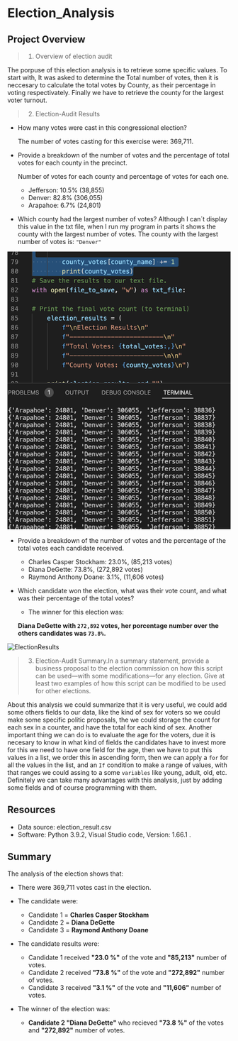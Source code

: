 # Election_Analysis

## Project Overview

> 1. Overview of election audit

  The porpuse of this election analysis is to retrieve some specific values. To start with, It was asked to determine the Total number of votes, then it is neccesary to calculate the total votes by County, as their percentage in voting respectivately. Finally we have to retrieve the county for the largest voter turnout. 
  
> 2. Election-Audit Results
  + How many votes were cast in this congressional election?
  
    The number of votes casting for this exercise were: 369,711.
    
  + Provide a breakdown of the number of votes and the percentage of total votes for each county in the precinct.
    
    Number of votes for each county and percentage of votes for each one.
    * Jefferson: 10.5% (38,855)
    * Denver:    82.8% (306,055)
    * Arapahoe: 6.7%   (24,801)
    
  + Which county had the largest number of votes?
    Although I can´t display this value in the txt file, when I run my program in parts it shows the county with the largest number of votes.
    The county with the largest number of votes is: `"Denver"`
    
![WinningCounty](/Resources/winning_county.png)
    
  + Provide a breakdown of the number of votes and the percentage of the total votes each candidate received.

    * Charles Casper Stockham: 23.0%, (85,213 votes)
    * Diana DeGette:           73.8%, (272,892 votes)
    * Raymond Anthony Doane:    3.1%, (11,606 votes)  
    
  + Which candidate won the election, what was their vote count, and what was their percentage of the total votes?
  
    * The winner for this election was:
    
    **Diana DeGette with `272,892` votes, her porcentage number over the others candidates was `73.8%`.**
    
![ElectionResults](/Resources/electionResult.png)

> 3. Election-Audit Summary.In a summary statement, provide a business proposal to the election commission on how this script can be used—with some modifications—for any election. Give at least two examples of how this script can be modified to be used for other elections.

  About this analysis we could summarize that it is very useful, we could add some others fields to our data, like the kind of sex for voters so we could make some specific politic proposals, the we could storage the count for each sex in a counter, and have the total for each kind of sex. Another important thing we can do is to evaluate the age for the voters, due it is necesary to know in what kind of fields the candidates have to invest more  for this we need to have one field for the age, then we have to put this values in a list, we order this in ascending form, then we can apply a `for` for all the values in the list, and an `If` condition to make a range of values, with that ranges we could assing to a some `variables` like young, adult, old, etc. Definitely we can take many advantages with this analysis, just by adding some fields and of course programming with them.

## Resources
  * Data source: election_result.csv
  * Software: Python 3.9.2, Visual Studio code, Version: 1.66.1 .

## Summary
  
  The analysis of the election shows that:
  - There were 369,711 votes cast in the election.
  - The candidate were:
    - Candidate 1 = **Charles Casper Stockham**
    - Candidate 2 = **Diana DeGette**
    - Candidate 3 = **Raymond Anthony Doane**
    
  - The candidate results were:
    - Candidate 1 received **"23.0 %"** of the vote and **"85,213"** number of votes.
    - Candidate 2 received **"73.8 %"** of the vote and **"272,892"** number of votes.
    - Candidate 3 received **"3.1 %"** of the vote and **"11,606"** number of votes. 
  - The winner of the election was:
    - **Candidate 2 "Diana DeGette"** who recieved **"73.8 %"** of the votes and **"272,892"** number of votes.
